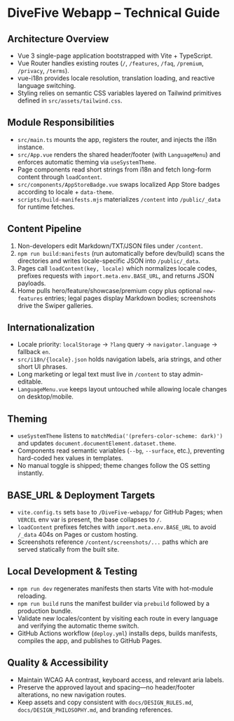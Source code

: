 # DiveFive Webapp – Technical Guide

## Architecture Overview
- Vue 3 single-page application bootstrapped with Vite + TypeScript.
- Vue Router handles existing routes (`/`, `/features`, `/faq`, `/premium`, `/privacy`, `/terms`).
- vue-i18n provides locale resolution, translation loading, and reactive language switching.
- Styling relies on semantic CSS variables layered on Tailwind primitives defined in `src/assets/tailwind.css`.

## Module Responsibilities
- `src/main.ts` mounts the app, registers the router, and injects the i18n instance.
- `src/App.vue` renders the shared header/footer (with `LanguageMenu`) and enforces automatic theming via `useSystemTheme`.
- Page components read short strings from i18n and fetch long-form content through `loadContent`.
- `src/components/AppStoreBadge.vue` swaps localized App Store badges according to locale + `data-theme`.
- `scripts/build-manifests.mjs` materializes `/content` into `/public/_data` for runtime fetches.

## Content Pipeline
1. Non-developers edit Markdown/TXT/JSON files under `/content`.
2. `npm run build:manifests` (run automatically before dev/build) scans the directories and writes locale-specific JSON into `/public/_data`.
3. Pages call `loadContent(key, locale)` which normalizes locale codes, prefixes requests with `import.meta.env.BASE_URL`, and returns JSON payloads.
4. Home pulls hero/feature/showcase/premium copy plus optional `new-features` entries; legal pages display Markdown bodies; screenshots drive the Swiper galleries.

## Internationalization
- Locale priority: `localStorage` → `?lang` query → `navigator.language` → fallback `en`.
- `src/i18n/{locale}.json` holds navigation labels, aria strings, and other short UI phrases.
- Long marketing or legal text must live in `/content` to stay admin-editable.
- `LanguageMenu.vue` keeps layout untouched while allowing locale changes on desktop/mobile.

## Theming
- `useSystemTheme` listens to `matchMedia('(prefers-color-scheme: dark)')` and updates `document.documentElement.dataset.theme`.
- Components read semantic variables (`--bg`, `--surface`, etc.), preventing hard-coded hex values in templates.
- No manual toggle is shipped; theme changes follow the OS setting instantly.

## BASE_URL & Deployment Targets
- `vite.config.ts` sets `base` to `/DiveFive-webapp/` for GitHub Pages; when `VERCEL` env var is present, the base collapses to `/`.
- `loadContent` prefixes fetches with `import.meta.env.BASE_URL` to avoid `/_data` 404s on Pages or custom hosting.
- Screenshots reference `/content/screenshots/...` paths which are served statically from the built site.

## Local Development & Testing
- `npm run dev` regenerates manifests then starts Vite with hot-module reloading.
- `npm run build` runs the manifest builder via `prebuild` followed by a production bundle.
- Validate new locales/content by visiting each route in every language and verifying the automatic theme switch.
- GitHub Actions workflow (`deploy.yml`) installs deps, builds manifests, compiles the app, and publishes to GitHub Pages.

## Quality & Accessibility
- Maintain WCAG AA contrast, keyboard access, and relevant aria labels.
- Preserve the approved layout and spacing—no header/footer alterations, no new navigation routes.
- Keep assets and copy consistent with `docs/DESIGN_RULES.md`, `docs/DESIGN_PHILOSOPHY.md`, and branding references.
